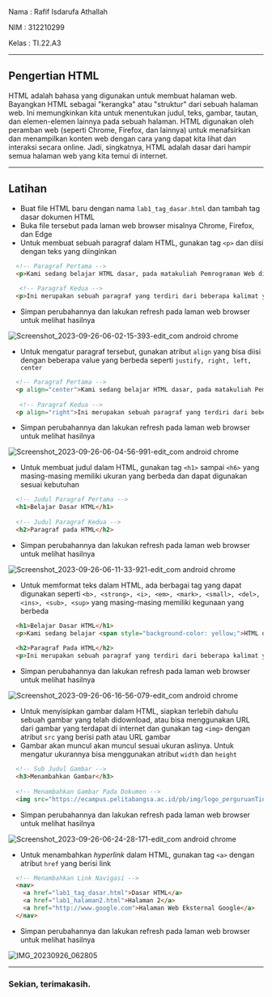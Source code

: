 Nama  : Rafif Isdarufa Athallah

NIM   : 312210299

Kelas : TI.22.A3

---

## Pengertian HTML

HTML adalah bahasa yang digunakan untuk membuat halaman web. Bayangkan HTML sebagai "kerangka" atau "struktur" dari sebuah halaman web. Ini memungkinkan kita untuk menentukan judul, teks, gambar, tautan, dan elemen-elemen lainnya pada sebuah halaman. HTML digunakan oleh peramban web (seperti Chrome, Firefox, dan lainnya) untuk menafsirkan dan menampilkan konten web dengan cara yang dapat kita lihat dan interaksi secara online. Jadi, singkatnya, HTML adalah dasar dari hampir semua halaman web yang kita temui di internet.


---

## Latihan

- Buat file HTML baru dengan nama `lab1_tag_dasar.html` dan tambah tag dasar dokumen HTML
- Buka file tersebut pada laman web browser misalnya Chrome, Firefox, dan Edge
- Untuk membuat sebuah paragraf dalam HTML, gunakan tag `<p>` dan diisi dengan teks yang diinginkan

```html
  <!-- Paragraf Pertama -->
  <p>Kami sedang belajar HTML dasar, pada matakuliah Pemrograman Web di Prodi Teknik Informatika Universitas Pelita Bangsa. Pelajaran pertama yang kami dapat adalah membuat tampilan web sederhana dalam rangka mengenal tag-tag dasar HTML.</p>
  
   <!-- Paragraf Kedua -->
  <p>Ini merupakan sebuah paragraf yang terdiri dari beberapa kalimat yang saling mendukung sehingga menjadi satu kesatuan. Paragraf dibuat dengan menggunakan tag dasar html.</p>
```

- Simpan perubahannya dan lakukan refresh pada laman web browser untuk melihat hasilnya

![Screenshot_2023-09-26-06-02-15-393-edit_com android chrome](https://github.com/zangetsuuuu/Lab1Web/assets/115514467/5cea923b-64d6-4df2-9fbd-e999aca42ad2)

- Untuk mengatur paragraf tersebut, gunakan atribut `align` yang bisa diisi dengan beberapa value yang berbeda seperti `justify, right, left, center`

```html
  <!-- Paragraf Pertama -->
  <p align="center">Kami sedang belajar HTML dasar, pada matakuliah Pemrograman Web di Prodi Teknik Informatika Universitas Pelita Bangsa. Pelajaran pertama yang kami dapat adalah membuat tampilan web sederhana dalam rangka mengenal tag-tag dasar HTML.</p>
  
   <!-- Paragraf Kedua -->
  <p align="right">Ini merupakan sebuah paragraf yang terdiri dari beberapa kalimat yang saling mendukung sehingga menjadi satu kesatuan. Paragraf dibuat dengan menggunakan tag dasar html.</p>
```

- Simpan perubahannya dan lakukan refresh pada laman web browser untuk melihat hasilnya

![Screenshot_2023-09-26-06-04-56-991-edit_com android chrome](https://github.com/zangetsuuuu/Lab1Web/assets/115514467/a0ac39c2-90a5-42fb-acf2-d66da692a045)

- Untuk membuat judul dalam HTML, gunakan tag `<h1>` sampai `<h6>` yang masing-masing memiliki ukuran yang berbeda dan dapat digunakan sesuai kebutuhan

```html
  <!-- Judul Paragraf Pertama -->
  <h1>Belajar Dasar HTML</h1>
  
  <!-- Judul Paragraf Kedua -->
  <h2>Paragraf pada HTML</h2>
```

- Simpan perubahannya dan lakukan refresh pada laman web browser untuk melihat hasilnya

![Screenshot_2023-09-26-06-11-33-921-edit_com android chrome](https://github.com/zangetsuuuu/Lab1Web/assets/115514467/3b7d1eb5-a611-4290-a630-0c0dc8eb4005)

- Untuk memformat teks dalam HTML, ada berbagai tag yang dapat digunakan seperti `<b>, <strong>, <i>, <em>, <mark>, <small>, <del>, <ins>, <sub>, <sup>` yang masing-masing memiliki kegunaan yang berbeda

```html
  <h1>Belajar Dasar HTML</h1>
  <p>Kami sedang belajar <span style="background-color: yellow;">HTML dasar</span>, pada matakuliah <b>Pemograman Web</b> di Prodi <i>Teknik Informatika </i> <u>Universitas Pelita Bangsa.</u>  Pelajaran pertama yang kami dapat adalah membuat tampilan web sederhana dalam rangka mengenal tag-tag dasar HTML.</p>
 
  <h2>Paragraf Pada HTML</h2>
  <p>Ini merupakan sebuah paragraf yang terdiri dari beberapa kalimat yang saling mendukung sehingga menjadi satu kesatuan. Paragraf dibuat dengan menggunakan tag dasar html.</p>
```

- Simpan perubahannya dan lakukan refresh pada laman web browser untuk melihat hasilnya

![Screenshot_2023-09-26-06-16-56-079-edit_com android chrome](https://github.com/zangetsuuuu/Lab1Web/assets/115514467/1173b2a9-6cfe-460f-8881-93a341d82185)

- Untuk menyisipkan gambar dalam HTML, siapkan terlebih dahulu sebuah gambar yang telah didownload, atau bisa menggunakan URL dari gambar yang terdapat di internet dan gunakan tag `<img>` dengan atribut `src` yang berisi path atau URL gambar
- Gambar akan muncul akan muncul sesuai ukuran aslinya. Untuk mengatur ukurannya bisa menggunakan atribut `width` dan `height` 

```html
  <!-- Sub Judul Gambar -->
  <h3>Menambahkan Gambar</h3>
  
  <!-- Menambahkan Gambar Pada Dokumen -->
  <img src="https://ecampus.pelitabangsa.ac.id/pb/img/logo_perguruanTinggi_1.png" title="Logo Universitas Pelita Bangsa" width="200">
```

- Simpan perubahannya dan lakukan refresh pada laman web browser untuk melihat hasilnya

![Screenshot_2023-09-26-06-24-28-171-edit_com android chrome](https://github.com/zangetsuuuu/Lab1Web/assets/115514467/4f53f574-fe27-4da9-8da6-dc5cb44a924b)

- Untuk menambahkan *hyperlink* dalam HTML, gunakan tag `<a>` dengan atribut `href` yang berisi link

```html
  <!-- Menambahkan Link Navigasi -->
  <nav>
    <a href="lab1_tag_dasar.html">Dasar HTML</a>
    <a href="lab1_halaman2.html">Halaman 2</a>
    <a href="http://www.google.com">Halaman Web Eksternal Google</a>
  </nav>
```

- Simpan perubahannya dan lakukan refresh pada laman web browser untuk melihat hasilnya

![IMG_20230926_062805](https://github.com/zangetsuuuu/Lab1Web/assets/115514467/c4747b94-a28d-416e-bee5-6e130f3f12b2)

---

### Sekian, terimakasih.
